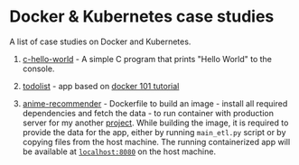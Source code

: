 # Docker & Kubernetes case studies

A list of case studies on Docker and Kubernetes.

1. [c-hello-world](https://github.com/AlimU11/Docker-Kubernetes-Case-Study/tree/master/c-hello-world) - A simple C program that prints "Hello World" to the console.

2. [todolist](https://github.com/AlimU11/Docker-Kubernetes-Case-Study/tree/master/todolist) - app based on [docker 101 tutorial](https://www.docker.com/101-tutorial/)

3. [anime-recommender](https://github.com/AlimU11/Docker-Kubernetes-Case-Study/tree/master/anime-recommender) - Dockerfile to build an image - install all required dependencies and fetch the data - to run container with production server for my another [project](https://github.com/AlimU11/Anime-Recommender). While building the image, it is required to provide the data for the app, either by running `main_etl.py` script or by copying files from the host machine. The running containerized app will be available at [`localhost:8080`](http://localhost:8080) on the host machine.
